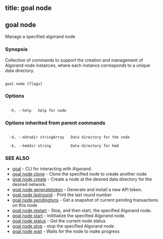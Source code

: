 title: goal node
---
## goal node



Manage a specified algorand node



### Synopsis



Collection of commands to support the creation and management of Algorand node instances, where each instance corresponds to a unique data directory.



```

goal node [flags]

```



### Options



```

  -h, --help   help for node

```



### Options inherited from parent commands



```

  -d, --datadir stringArray   Data directory for the node

  -k, --kmddir string         Data directory for kmd

```



### SEE ALSO



* [goal](../../../goal/goal/)	 - CLI for interacting with Algorand.
* [goal node clone](../clone/)	 - Clone the specified node to create another node
* [goal node create](../create/)	 - Create a node at the desired data directory for the desired network.
* [goal node generatetoken](../generatetoken/)	 - Generate and install a new API token.
* [goal node lastround](../lastround/)	 - Print the last round number
* [goal node pendingtxns](../pendingtxns/)	 - Get a snapshot of current pending transactions on this node
* [goal node restart](../restart/)	 - Stop, and then start, the specified Algorand node.
* [goal node start](../start/)	 - Inititialize the specified Algorand node.
* [goal node status](../status/)	 - Get the current node status
* [goal node stop](../stop/)	 - stop the specified Algorand node.
* [goal node wait](../wait/)	 - Waits for the node to make progress



